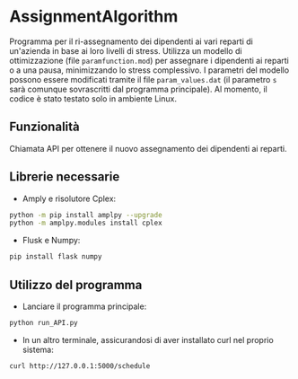 # AssignmentAlgorithm

Programma per il ri-assegnamento dei dipendenti ai vari reparti di un'azienda in base ai loro livelli di stress.
Utilizza un modello di ottimizzazione (file `paramfunction.mod`) per assegnare i dipendenti ai reparti o a una pausa, minimizzando lo stress complessivo.
I parametri del modello possono essere modificati tramite il file `param_values.dat` (il parametro `s` sarà comunque sovrascritti dal programma principale).
Al momento, il codice è stato testato solo in ambiente Linux.

## Funzionalità
Chiamata API per ottenere il nuovo assegnamento dei dipendenti ai reparti.

## Librerie necessarie
- Amply e risolutore Cplex:
```bash
python -m pip install amplpy --upgrade
python -m amplpy.modules install cplex
```
- Flusk e Numpy:
```bash
pip install flask numpy
```
## Utilizzo del programma
- Lanciare il programma principale:
```bash
python run_API.py
```
- In un altro terminale, assicurandosi di aver installato curl nel proprio sistema:
```bash
curl http://127.0.0.1:5000/schedule
```